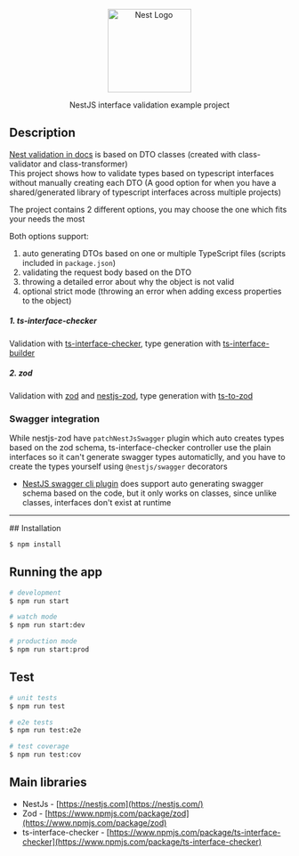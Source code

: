 <p align="center">
  <a href="http://nestjs.com/" target="blank"><img src="https://nestjs.com/img/logo-small.svg" width="150" alt="Nest Logo" /></a>
</p>

<p align="center">
NestJS interface validation example project
</p>

## Description

[Nest validation in docs](https://docs.nestjs.com/techniques/validation) is based on DTO classes (created with class-validator and class-transformer)<br>
This project shows how to validate types based on typescript interfaces without manually creating each DTO
(A good option for when you have a shared/generated library of typescript interfaces across multiple projects)

The project contains 2 different options, you may choose the one which fits your needs the most

Both options support:
1. auto generating DTOs based on one or multiple TypeScript files (scripts included in `package.json`)
2. validating the request body based on the DTO
3. throwing a detailed error about why the object is not valid
4. optional strict mode (throwing an error when adding excess properties to the object)

##### 1. ts-interface-checker
Validation with [ts-interface-checker](#main-libraries), type generation with [ts-interface-builder](#main-libraries)

##### 2. zod
Validation with [zod](#main-libraries) and [nestjs-zod](#main-libraries), type generation with [ts-to-zod](#main-libraries)

### Swagger integration
While nestjs-zod have `patchNestJsSwagger` plugin which auto creates types based on the zod schema, ts-interface-checker controller use the plain interfaces so it can't generate swagger types automaticlly, and you have to create the types yourself using `@nestjs/swagger` decorators

* [NestJS swagger cli plugin](https://docs.nestjs.com/openapi/cli-plugin) does support auto generating swagger schema based on the code, but it only works on classes, since unlike classes, interfaces don't exist at runtime

<hr>
## Installation

```bash
$ npm install
```

## Running the app

```bash
# development
$ npm run start

# watch mode
$ npm run start:dev

# production mode
$ npm run start:prod
```

## Test

```bash
# unit tests
$ npm run test

# e2e tests
$ npm run test:e2e

# test coverage
$ npm run test:cov
```

## Main libraries

- NestJs - [https://nestjs.com](https://nestjs.com/)
- Zod - [https://www.npmjs.com/package/zod](https://www.npmjs.com/package/zod)
- ts-interface-checker - [https://www.npmjs.com/package/ts-interface-checker](https://www.npmjs.com/package/ts-interface-checker)
